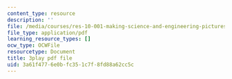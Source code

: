 ```yaml
---
content_type: resource
description: ''
file: /media/courses/res-10-001-making-science-and-engineering-pictures-a-practical-guide-to-presenting-your-work-spring-2016/3a61f4776e0bfc351c7f8fd88a62cc5c_McyxfIYo4lM.pdf
file_type: application/pdf
learning_resource_types: []
ocw_type: OCWFile
resourcetype: Document
title: 3play pdf file
uid: 3a61f477-6e0b-fc35-1c7f-8fd88a62cc5c
---
```

